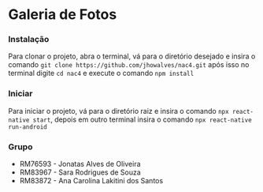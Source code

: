 # Galeria de Fotos

### Instalação
Para clonar o projeto, abra o terminal, vá para o diretório desejado e insira o comando ``` git clone https://github.com/jhowalves/nac4.git ```
após isso no terminal digite ``` cd nac4 ``` e execute o comando ``` npm install ```


### Iniciar
Para iniciar o projeto, vá para o diretório raiz e insira o comando ``` npx react-native start ```, depois em outro terminal insira o comando ``` npx react-native run-android ```

### Grupo

* RM76593 - Jonatas Alves de Oliveira
* RM83967 - Sara Rodrigues de Souza
* RM83872 - Ana Carolina Lakitini dos Santos
